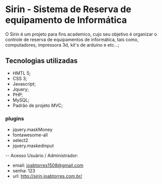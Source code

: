 # Sirin - Sistema de Reserva de equipamento de Informática

O Sirin é um projeto para fins academico, cujo seu objetivo é organizar o controle de reserva de equipamentos de informática, tais como, computadores, impressora 3d, kit's de arduino e etc...;

## Tecnologias utilizadas

-  HMTL 5;
-  CSS 3;
-  Javascript;
-  Jquery;
-  PHP;
-  MySQL;
-  Padrão de projeto MVC;

### plugins

-  jquery.maskMoney
-  fontawesome-all
-  select2
-  jquery.maskedinput

-- Acesso Usuário / Administrador:

-  email: joabtorres1508@gmail.com
-  senha: 123
-  url: http://sirin.joabtorres.com.br/
